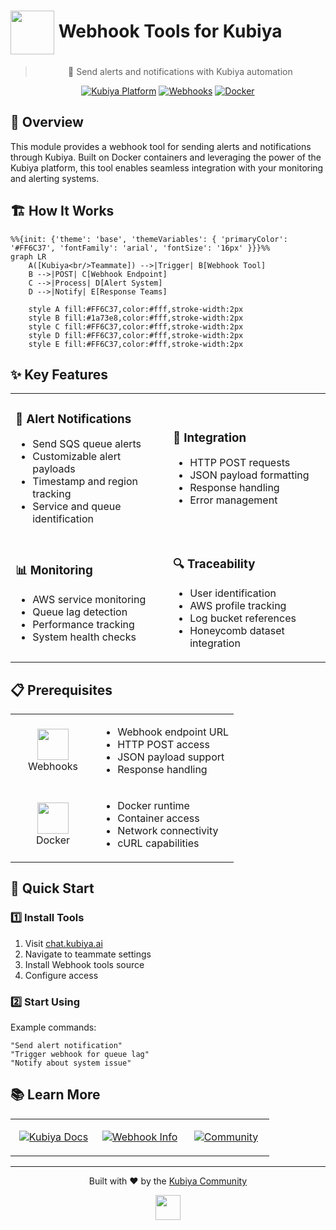 # <img src="https://cdn-icons-png.flaticon.com/512/2165/2165004.png" width="70" align="center" /> Webhook Tools for Kubiya

<div align="center">

> 🔔 Send alerts and notifications with Kubiya automation

[![Kubiya Platform](https://img.shields.io/badge/Kubiya-Platform-blue?style=for-the-badge&logo=data:image/png;base64,iVBORw0KGgoAAAANSUhEUgAAAA4AAAAOCAYAAAAfSC3RAAAACXBIWXMAAAsTAAALEwEAmpwYAAAAAXNSR0IArs4c6QAAAARnQU1BAACxjwv8YQUAAADASURBVHgBjZLBDcIwEARPCX/cAakg6YB0QEqgA6ACQgWEDkgHpAPoAFcAJUAFrGYtWbKwlGQ/Zn1n786SyZxzEfYKd4uphSunA1rX7dKAzlWQBqbB+bacc1m4wCtFg1GM4RQKLRQXeKNh4Vz/lWjBHw3X+2KmE0+oB+71M0UR1WOwHvzJ0sDgC9xh0lbOLNbk4kUBJXw8ITPU4N+rR7zQwOKXvNDgvP6GpgbOXIQRX+4ZlX4QBPbBxbpV/FV8ARfDSCg/4aaZAAAAAElFTkSuQmCC)](https://chat.kubiya.ai)
[![Webhooks](https://img.shields.io/badge/Webhooks-Powered-FF6C37?style=for-the-badge&logo=postman&logoColor=white)](https://en.wikipedia.org/wiki/Webhook)
[![Docker](https://img.shields.io/badge/Docker-Powered-2496ED?style=for-the-badge&logo=docker&logoColor=white)](https://www.docker.com)

</div>

## 🎯 Overview

This module provides a webhook tool for sending alerts and notifications through Kubiya. Built on Docker containers and leveraging the power of the Kubiya platform, this tool enables seamless integration with your monitoring and alerting systems.

## 🏗️ How It Works

```mermaid
%%{init: {'theme': 'base', 'themeVariables': { 'primaryColor': '#FF6C37', 'fontFamily': 'arial', 'fontSize': '16px' }}}%%
graph LR
    A([Kubiya<br/>Teammate]) -->|Trigger| B[Webhook Tool]
    B -->|POST| C[Webhook Endpoint]
    C -->|Process| D[Alert System]
    D -->|Notify| E[Response Teams]
    
    style A fill:#FF6C37,color:#fff,stroke-width:2px
    style B fill:#1a73e8,color:#fff,stroke-width:2px
    style C fill:#FF6C37,color:#fff,stroke-width:2px
    style D fill:#FF6C37,color:#fff,stroke-width:2px
    style E fill:#FF6C37,color:#fff,stroke-width:2px
```

## ✨ Key Features

<table>
<tr>
<td width="50%">

### 🚨 Alert Notifications
- Send SQS queue alerts
- Customizable alert payloads
- Timestamp and region tracking
- Service and queue identification

</td>
<td width="50%">

### 🔄 Integration
- HTTP POST requests
- JSON payload formatting
- Response handling
- Error management

</td>
</tr>
<tr>
<td width="50%">

### 📊 Monitoring
- AWS service monitoring
- Queue lag detection
- Performance tracking
- System health checks

</td>
<td width="50%">

### 🔍 Traceability
- User identification
- AWS profile tracking
- Log bucket references
- Honeycomb dataset integration

</td>
</tr>
</table>

## 📋 Prerequisites

<table>
<tr>
<td width="120" align="center">
<img src="https://cdn-icons-png.flaticon.com/512/2165/2165004.png" width="50"/>
<br/>Webhooks
</td>
<td>

- Webhook endpoint URL
- HTTP POST access
- JSON payload support
- Response handling

</td>
</tr>
<tr>
<td width="120" align="center">
<img src="https://www.docker.com/wp-content/uploads/2023/08/logo-guide-logos-1.svg" width="50"/>
<br/>Docker
</td>
<td>

- Docker runtime
- Container access
- Network connectivity
- cURL capabilities

</td>
</tr>
</table>

## 🚀 Quick Start

### 1️⃣ Install Tools

1. Visit [chat.kubiya.ai](https://chat.kubiya.ai)
2. Navigate to teammate settings
3. Install Webhook tools source
4. Configure access

### 2️⃣ Start Using

Example commands:
```
"Send alert notification"
"Trigger webhook for queue lag"
"Notify about system issue"
```

## 📚 Learn More

<table>
<tr>
<td width="33%" align="center">

[![Kubiya Docs](https://img.shields.io/badge/Kubiya-Docs-blue?style=for-the-badge&logo=readthedocs)](https://docs.kubiya.ai)

</td>
<td width="33%" align="center">

[![Webhook Info](https://img.shields.io/badge/Webhook-Info-FF6C37?style=for-the-badge&logo=postman)](https://en.wikipedia.org/wiki/Webhook)

</td>
<td width="33%" align="center">

[![Community](https://img.shields.io/badge/Join-Community-orange?style=for-the-badge&logo=slack)](https://kubiya.ai/community)

</td>
</tr>
</table>

---

<div align="center">

Built with ❤️ by the [Kubiya Community](https://chat.kubiya.ai)

<img src="https://cdn-icons-png.flaticon.com/512/2165/2165004.png" width="40" />

</div> 